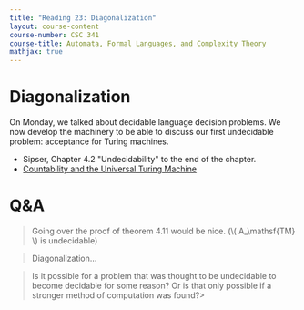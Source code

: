 ```yaml
---
title: "Reading 23: Diagonalization"
layout: course-content
course-number: CSC 341
course-title: Automata, Formal Languages, and Complexity Theory
mathjax: true
---
```


# Diagonalization

On Monday, we talked about decidable language decision problems.
We now develop the machinery to be able to discuss our first undecidable problem: acceptance for Turing machines.

+ Sipser, Chapter 4.2 "Undecidability" to the end of the chapter.
+ [Countability and the Universal Turing Machine](https://www.youtube.com/watch?v=kvQu3jaM8hQ)

# Q&A

> Going over the proof of theorem 4.11 would be nice. (\\( A_\mathsf{TM} \\) is undecidable)

> Diagonalization...

> Is it possible for a problem that was thought to be undecidable to become decidable for some reason? Or is that only possible if a stronger method of computation was found?> 
